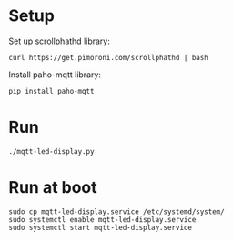 # Setup

Set up scrollphathd library:

```
curl https://get.pimoroni.com/scrollphathd | bash
```

Install paho-mqtt library:

```
pip install paho-mqtt
```

# Run

```
./mqtt-led-display.py
```

# Run at boot

```
sudo cp mqtt-led-display.service /etc/systemd/system/
sudo systemctl enable mqtt-led-display.service
sudo systemctl start mqtt-led-display.service
```
